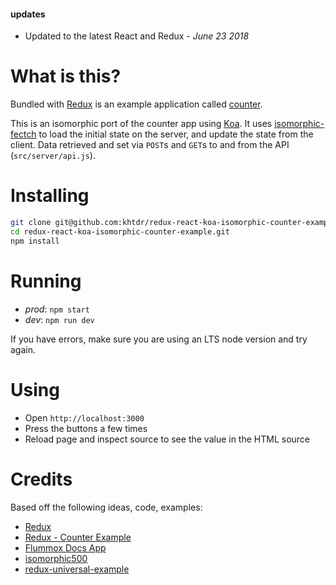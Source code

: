 #### updates
  - Updated to the latest React and Redux - _June 23 2018_


What is this?
=============

Bundled with [Redux](https://redux.js.org/) is an example
application called
[counter](https://github.com/reduxjs/redux/tree/master/examples/counter).

This is an isomorphic port of the counter app using [Koa](http://koajs.com/).  It uses [isomorphic-fectch](https://github.com/matthew-andrews/isomorphic-fetch) to load the initial state on the server, and update the state from the client. Data retrieved and set via `POST`s and `GET`s to and from the API  (`src/server/api.js`).


Installing
==========

```bash
git clone git@github.com:khtdr/redux-react-koa-isomorphic-counter-example.git
cd redux-react-koa-isomorphic-counter-example.git
npm install
```


Running
=======

  - _prod_: `npm start`
  - _dev_: `npm run dev`

If you have errors, make sure you are using an LTS node version and try again.

Using
=====

  - Open `http://localhost:3000`
  - Press the buttons a few times
  - Reload page and inspect source to see the value in the HTML source


Credits
======

Based off the following ideas, code, examples:
  - [Redux](https://github.com/rackt/redux)
  - [Redux - Counter Example](https://github.com/rackt/redux/tree/master/examples/counter)
  - [Flummox Docs App](https://github.com/acdlite/flummox/tree/master/docs)
  - [isomorphic500](https://github.com/gpbl/isomorphic500/)
  - [redux-universal-example](https://github.com/erikras/react-redux-universal-hot-example/)
